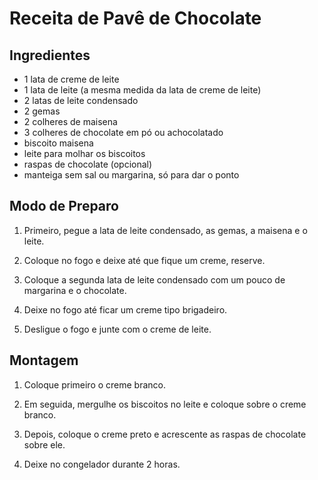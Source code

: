 # Receita de Pavê de Chocolate

## Ingredientes

* 1 lata de creme de leite
* 1 lata de leite (a mesma medida da lata de creme de leite)
* 2 latas de leite condensado
* 2 gemas
* 2 colheres de maisena
* 3 colheres de chocolate em pó ou achocolatado
* biscoito maisena
* leite para molhar os biscoitos
* raspas de chocolate (opcional)
* manteiga sem sal ou margarina, só para dar o ponto

## Modo de Preparo

1. Primeiro, pegue a lata de leite condensado, as gemas, a maisena e o leite.

2. Coloque no fogo e deixe até que fique um creme, reserve.

3. Coloque a segunda lata de leite condensado com um pouco de margarina e o chocolate.

4. Deixe no fogo até ficar um creme tipo brigadeiro.

5. Desligue o fogo e junte com o creme de leite.

## Montagem

1. Coloque primeiro o creme branco.

2. Em seguida, mergulhe os biscoitos no leite e coloque sobre o creme branco.

3. Depois, coloque o creme preto e acrescente as raspas de chocolate sobre ele.

4. Deixe no congelador durante 2 horas.
